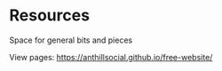 # Resources

Space for general bits and pieces

View pages: https://anthillsocial.github.io/free-website/
